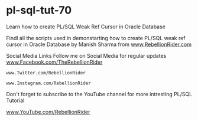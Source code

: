 # pl-sql-tut-70
Learn how to create PL/SQL Weak Ref Cursor in Oracle Database

Findl all the scripts used in demonstarting how to create PL/SQL weak ref cursor in Oracle Database 
by Manish Sharma from www.RebellionRider.com

Social Media Links
Follow me on Social Media for regular updates
    www.Facebook.com/TheRebellionRider
    
    www.Twitter.com/RebellionRider
    
    www.Instagram.com/RebellionRider


Don't forget to subscribe to the YouTube channel for more intresting PL/SQL Tutorial

www.YouTube.com/RebellionRider
